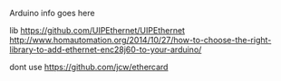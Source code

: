 Arduino info goes here

lib
https://github.com/UIPEthernet/UIPEthernet
http://www.homautomation.org/2014/10/27/how-to-choose-the-right-library-to-add-ethernet-enc28j60-to-your-arduino/

dont use https://github.com/jcw/ethercard
